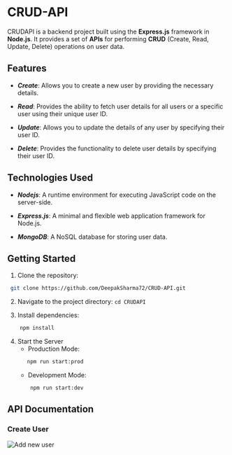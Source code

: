 # CRUD-API
CRUDAPI is a backend project built using the **Express.js** framework in **Node.js**. It provides a set of **APIs** for performing **CRUD** (Create, Read, Update, Delete) operations on user data.


## Features
- **_Create_**: Allows you to create a new user by providing the necessary details.

- ***Read***: Provides the ability to fetch user details for all users or a specific user using their unique user ID.

- ***Update***: Allows you to update the details of any user by specifying their user ID.

- ***Delete***: Provides the functionality to delete user details by specifying their user ID.


## Technologies Used

- ***Nodejs***: A runtime environment for executing JavaScript code on the server-side.

- ***Express.js***: A minimal and flexible web application framework for Node.js.

- ***MongoDB***: A NoSQL database for storing user data.


## Getting Started
1. Clone the repository: 
```bash
 git clone https://github.com/DeepakSharma72/CRUD-API.git
```
2. Navigate to the project directory: `cd CRUDAPI`

3. Install dependencies: 
```bash
    npm install
```

4. Start the Server
    -  Production Mode:
    ```bash
       npm run start:prod
    ```
    - Development Mode:
    ```
        npm run start:dev
    ```


## API Documentation

### Create User

![Add new user]('./assets/createuser.png')









